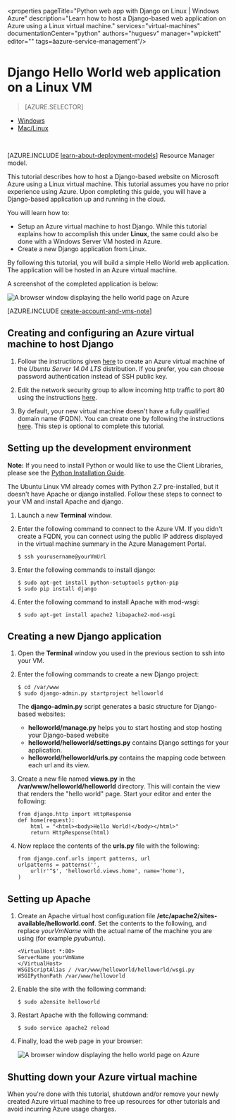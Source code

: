 <properties 
	pageTitle="Python web app with Django on Linux | Windows Azure" 
	description="Learn how to host a Django-based web application on Azure using a Linux virtual machine." 
	services="virtual-machines" 
	documentationCenter="python" 
	authors="huguesv" 
	manager="wpickett" 
	editor=""
	tags=âazure-service-management"/>

<tags
	ms.service="virtual-machines"
	ms.date="11/17/2015"
	wacn.date=""/>
	
# Django Hello World web application on a Linux VM

> [AZURE.SELECTOR]
- [Windows](/documentation/articles/virtual-machines-python-django-web-app-windows-server)
- [Mac/Linux](/documentation/articles/virtual-machines-python-django-web-app-linux)

<br>

[AZURE.INCLUDE [learn-about-deployment-models](../includes/learn-about-deployment-models-rm-include.md)] Resource Manager model.


This tutorial describes how to host a Django-based website on Microsoft 
Azure using a Linux virtual machine. This tutorial assumes you have no prior experience using Azure. Upon completing this guide, you will have a Django-based application up and running in the cloud.

You will learn how to:

* Setup an Azure virtual machine to host Django. While this tutorial explains how to accomplish this under **Linux**, the same could also be done with a Windows Server VM hosted in Azure. 
* Create a new Django application from Linux.

By following this tutorial, you will build a simple Hello World web
application. The application will be hosted in an Azure virtual machine.

A screenshot of the completed application is below:

![A browser window displaying the hello world page on Azure](./media/virtual-machines-python-django-web-app-linux/mac-linux-django-helloworld-browser.png)

[AZURE.INCLUDE [create-account-and-vms-note](../includes/create-account-and-vms-note.md)]

## Creating and configuring an Azure virtual machine to host Django

1. Follow the instructions given [here](/documentation/articles/virtual-machines-linux-tutorial-portal-rm) to create an Azure virtual machine of the *Ubuntu Server 14.04 LTS* distribution.  If you prefer, you can choose password authentication instead of SSH public key.

1. Edit the network security group to allow incoming http traffic to port 80 using the instructions [here](/documentation/articles/virtual-networks-create-nsg-arm-pportal).

1. By default, your new virtual machine doesn't have a fully qualified domain name (FQDN).  You can create one by following the instructions [here](/documentation/articles/virtual-machines-create-fqdn-on-portal).  This step is optional to complete this tutorial.

## <a id="setup"> </a>Setting up the development environment

**Note:** If you need to install Python or would like to use the Client Libraries, please see the [Python Installation Guide](/documentation/articles/python-how-to-install).

The Ubuntu Linux VM already comes with Python 2.7 pre-installed, but it doesn't have Apache or django installed.  Follow these steps to connect to your VM and install Apache and django.

1.  Launch a new **Terminal** window.
    
1.  Enter the following command to connect to the Azure VM.  If you didn't create a FQDN, you can connect using the public IP address displayed in the virtual machine summary in the Azure Management Portal.

		$ ssh yourusername@yourVmUrl

1.  Enter the following commands to install django:

		$ sudo apt-get install python-setuptools python-pip
		$ sudo pip install django

1.  Enter the following command to install Apache with mod-wsgi:

		$ sudo apt-get install apache2 libapache2-mod-wsgi


## Creating a new Django application

1.  Open the **Terminal** window you used in the previous section to ssh into your VM.
    
1.  Enter the following commands to create a new Django project:

		$ cd /var/www
		$ sudo django-admin.py startproject helloworld

    The **django-admin.py** script generates a basic structure for Django-based websites:
    -   **helloworld/manage.py** helps you to start hosting and stop hosting your Django-based website
    -   **helloworld/helloworld/settings.py** contains Django settings for your application.
    -   **helloworld/helloworld/urls.py** contains the mapping code between each url and its view.

1.  Create a new file named **views.py** in the **/var/www/helloworld/helloworld** directory. This will contain the view that renders the "hello world" page. Start your editor and enter the following:
		
		from django.http import HttpResponse
		def home(request):
    		html = "<html><body>Hello World!</body></html>"
    		return HttpResponse(html)

1.  Now replace the contents of the **urls.py** file with the following:

		from django.conf.urls import patterns, url
		urlpatterns = patterns('',
			url(r'^$', 'helloworld.views.home', name='home'),
		)


## Setting up Apache

1.  Create an Apache virtual host configuration file **/etc/apache2/sites-available/helloworld.conf**. Set the contents to the following, and replace *yourVmName* with the actual name of the machine you are using (for example *pyubuntu*).

		<VirtualHost *:80>
		ServerName yourVmName
		</VirtualHost>
		WSGIScriptAlias / /var/www/helloworld/helloworld/wsgi.py
		WSGIPythonPath /var/www/helloworld

1.  Enable the site with the following command:

        $ sudo a2ensite helloworld

1.  Restart Apache with the following command:

        $ sudo service apache2 reload

1.  Finally, load the web page in your browser:

	![A browser window displaying the hello world page on Azure](./media/virtual-machines-python-django-web-app-linux/mac-linux-django-helloworld-browser.png)


## Shutting down your Azure virtual machine

When you're done with this tutorial, shutdown and/or remove your newly created Azure virtual machine to free up resources for other tutorials and avoid incurring Azure usage charges.
